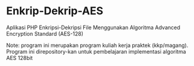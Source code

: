 # Enkrip-Dekrip-AES
Aplikasi PHP Enkripsi-Dekripsi File Menggunakan Algoritma Advanced Encryption Standard (AES-128)

Note: program ini merupakan program kuliah kerja praktek (kkp/magang). Program ini direpository-kan untuk pembelajaran implementasi algoritma AES 128bit
